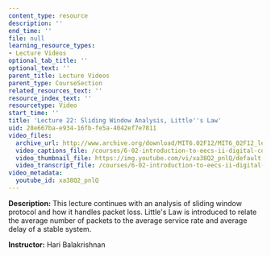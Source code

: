 ```yaml
---
content_type: resource
description: ''
end_time: ''
file: null
learning_resource_types:
- Lecture Videos
optional_tab_title: ''
optional_text: ''
parent_title: Lecture Videos
parent_type: CourseSection
related_resources_text: ''
resource_index_text: ''
resourcetype: Video
start_time: ''
title: 'Lecture 22: Sliding Window Analysis, Little''s Law'
uid: 28e667ba-e934-16fb-fe5a-4042ef7e7811
video_files:
  archive_url: http://www.archive.org/download/MIT6.02F12/MIT6_02F12_lec22_300k.mp4
  video_captions_file: /courses/6-02-introduction-to-eecs-ii-digital-communication-systems-fall-2012/b6a5c4a776d052e28168ba55ed950c4a_xa38Q2_pnlQ.vtt
  video_thumbnail_file: https://img.youtube.com/vi/xa38Q2_pnlQ/default.jpg
  video_transcript_file: /courses/6-02-introduction-to-eecs-ii-digital-communication-systems-fall-2012/40abf69fd6895d82e1e249f68e3eedbd_xa38Q2_pnlQ.pdf
video_metadata:
  youtube_id: xa38Q2_pnlQ
---
```


**Description:** This lecture continues with an analysis of sliding window protocol and how it handles packet loss. Little's Law is introduced to relate the average number of packets to the average service rate and average delay of a stable system.

**Instructor:** Hari Balakrishnan